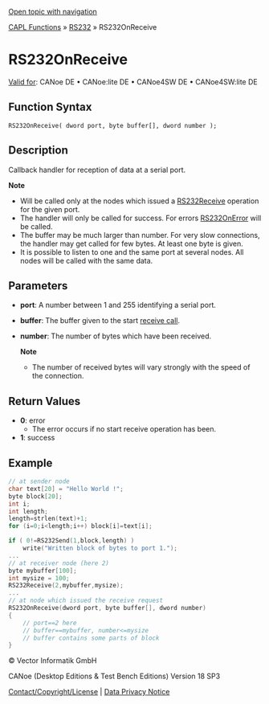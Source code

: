 [Open topic with navigation](../../../../../CANoeDEFamily.htm#Topics/CAPLFunctions/RS232/Functions/CAPLfunctionRS232OnReceive.md)

[CAPL Functions](../../CAPLfunctions.md) » [RS232](../CAPLfunctionsRS232Overview.md) » RS232OnReceive

# RS232OnReceive

[Valid for](../../../Shared/FeatureAvailability.md): CANoe DE • CANoe:lite DE • CANoe4SW DE • CANoe4SW:lite DE

## Function Syntax

`RS232OnReceive( dword port, byte buffer[], dword number );`

## Description

Callback handler for reception of data at a serial port.

**Note**
- Will be called only at the nodes which issued a [RS232Receive](CAPLfunctionRS232Receive.md) operation for the given port.
- The handler will only be called for success. For errors [RS232OnError](CAPLfunctionRS232OnError.md) will be called.
- The buffer may be much larger than number. For very slow connections, the handler may get called for few bytes. At least one byte is given.
- It is possible to listen to one and the same port at several nodes. All nodes will be called with the same data.

## Parameters

- **port**: A number between 1 and 255 identifying a serial port.
- **buffer**: The buffer given to the start [receive call](CAPLfunctionRS232Receive.md).
- **number**: The number of bytes which have been received.

  **Note**
  - The number of received bytes will vary strongly with the speed of the connection.

## Return Values

- **0**: error
  - The error occurs if no start receive operation has been.
- **1**: success

## Example

```c
// at sender node
char text[20] = "Hello World !";
byte block[20];
int i;
int length;
length=strlen(text)+1;
for (i=0;i<length;i++) block[i]=text[i];

if ( 0!=RS232Send(1,block,length) )
    write("Written block of bytes to port 1.");
...
// at receiver node (here 2)
byte mybuffer[100];
int mysize = 100;
RS232Receive(2,mybuffer,mysize);
...
// at node which issued the receive request
RS232OnReceive(dword port, byte buffer[], dword number)
{
    // port==2 here
    // buffer==mybuffer, number<=mysize
    // buffer contains some parts of block
}
```

© Vector Informatik GmbH

CANoe (Desktop Editions & Test Bench Editions) Version 18 SP3

[Contact/Copyright/License](../../../Shared/ContactCopyrightLicense.md) | [Data Privacy Notice](https://www.vector.com/int/en/company/get-info/privacy-policy/)